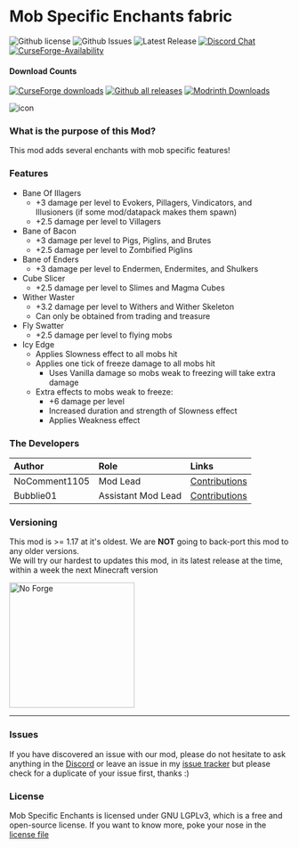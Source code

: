 # Mob Specific Enchants fabric
![Github license](https://img.shields.io/github/license/NoComment1105/MobSpecificEnchants.svg?label=License)
![Github Issues](https://img.shields.io/github/issues/NoComment1105/MobSpecificEnchants.svg?label=Issues)
![Latest Release](https://img.shields.io/github/v/release/NoComment1105/MobSpecificEnchants?label=Latest%20Release)
[![Discord Chat](https://img.shields.io/badge/Chat%20on-Discord-7289DA)](https://discord.gg/28N2Eeq2tT)
[![CurseForge-Availability](http://cf.way2muchnoise.eu/versions/MobSpecificEnchants.svg)](https://www.curseforge.com/minecraft/mc-mods/MobSpecificEnchants)


#### Download Counts
[![CurseForge downloads](http://cf.way2muchnoise.eu/full_536220_downloads.svg)](https://www.curseforge.com/minecraft/mc-mods/MobSpecificEnchants)
[![Github all releases](https://img.shields.io/github/downloads/NoComment1105/MobSpecificEnchants/total.svg?label=Downloads%20From%20GH)](https://gitHub.com/NoComment1105/Deepslate-fabric/releases/)
[![Modrinth Downloads](https://img.shields.io/badge/dynamic/json?color=blue&label=Modrinth&query=downloads&url=https%3A%2F%2Fapi.modrinth.com%2Fapi%2Fv1%2Fmod%2FknrbsoH0)](https://modrinth.com/mod/MobSpecificEnchants)

![icon](./src/main/resources/assets/mobspecificenchants/icon.png)

### What is the purpose of this Mod?
This mod adds several enchants with mob specific features!

### Features
* Bane Of Illagers
  * +3 damage per level to Evokers, Pillagers, Vindicators, and Illusioners (if some mod/datapack makes them spawn)
  * +2.5 damage per level to Villagers
* Bane of Bacon
  * +3 damage per level to Pigs, Piglins, and Brutes
  * +2.5 damage per level to Zombified Piglins
* Bane of Enders
  * +3 damage per level to Endermen, Endermites, and Shulkers
* Cube Slicer
  * +2.5 damage per level to Slimes and Magma Cubes
* Wither Waster
  * +3.2 damage per level to Withers and Wither Skeleton
  * Can only be obtained from trading and treasure
* Fly Swatter
  * +2.5 damage per level to flying mobs
* Icy Edge
  * Applies Slowness effect to all mobs hit
  * Applies one tick of freeze damage to all mobs hit
    * Uses Vanilla damage so mobs weak to freezing will take extra damage
  * Extra effects to mobs weak to freeze:
    * +6 damage per level
    * Increased duration and strength of Slowness effect
    * Applies Weakness effect

### The Developers

| Author        | Role               | Links                                                                                              |
|:--------------|:-------------------|:---------------------------------------------------------------------------------------------------|
| NoComment1105 | Mod Lead           | [Contributions](https://github.com/NoComment1105/MobSpecificEnchants/commits?author=NoComment1105) |
| Bubblie01     | Assistant Mod Lead | [Contributions](https://github.com/NoComment1105/MobSpecificEnchants/commits?author=Bubblie01)     |

### Versioning
This mod is >= 1.17 at it's oldest. We are **NOT** going to back-port this mod to any older versions.\
We will try our hardest to updates this mod, in its latest release at the time, within a week the next Minecraft version


<img src="https://user-images.githubusercontent.com/67918617/115963692-69eefc00-a518-11eb-9a4b-28196a8ea004.png" alt="No Forge" width="225"></a>


----

### Issues
If you have discovered an issue with our mod, please do not hesitate to ask anything in the [Discord](https://discord.gg/28N2Eeq2tT) or leave an issue in my [issue tracker](https://www.github.com/NoComment1105/MobSpecificEnchants/issues) but please check for a duplicate of your issue first, thanks :)

### License
Mob Specific Enchants is licensed under GNU LGPLv3, which is a free and open-source license. If you want to know more, poke
your nose in the [license file](https://github.com/NoComment1105/MobSpecificEnchants/blob/1.18/dev/LICENSE)
